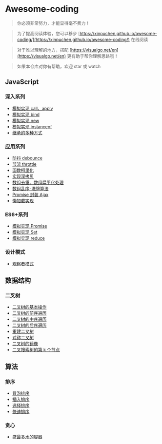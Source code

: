 # Awesome-coding

> 你必须非常努力，才能显得毫不费力！

> 为了提高阅读体验，您可以移步 [https://xinpuchen.github.io/awesome-coding/](https://xinpuchen.github.io/awesome-coding/) 在线阅读

> 对于难以理解的地方，搭配 [https://visualgo.net/en](https://visualgo.net/en) 更有助于帮你理解思路哦！

> 如果本仓库对你有帮助，欢迎 star 或 watch

## JavaScript

### 深入系列

- [模拟实现 call、apply](JavaScript/Depth/模拟实现call、apply.js)
- [模拟实现 bind](JavaScript/Depth/模拟实现bind.js)
- [模拟实现 new](JavaScript/Depth/模拟实现new.js)
- [模拟实现 instanceof](JavaScript/Depth/模拟实现instanceof.js)
- [继承的多种方式](JavaScript/Depth/继承的多种方式.js)

### 应用系列

- [防抖 debounce](JavaScript/Apply/防抖debounce.js)
- [节流 throttle](JavaScript/Apply/节流throttle.js)
- [函数柯里化](JavaScript/Apply/函数柯里化.js)
- [实现深拷贝](JavaScript/Apply/深拷贝.js)
- [数组去重、数组扁平化处理](JavaScript/Apply/数组去重、扁平.js)
- [数组乱序-洗牌算法](JavaScript/Apply/数组乱序-洗牌算法.js)
- [Promise 封装 Ajax](JavaScript/Apply/Promise封装ajax.js)
- [懒加载实现](JavaScript/Apply/懒加载实现.js)

### ES6+系列

- [模拟实现 Promise](JavaScript/New/模拟实现Promise.js)
- [模拟实现 Set](JavaScript/New/模拟实现Set.js)
- [模拟实现 reduce](JavaScript/New/模拟实现reduce.js)

### 设计模式

- [观察者模式](JavaScript/Mode/观察者模式.js)

## 数据结构

### 二叉树

- [二叉树的基本操作](DataStructure/Tree/二叉树的基本操作.js)
- [二叉树的前序遍历](DataStructure/Tree/二叉树的前序遍历.js)
- [二叉树的中序遍历](DataStructure/Tree/二叉树的中序遍历.js)
- [二叉树的后序遍历](DataStructure/Tree/二叉树的后序遍历.js)
- [重建二叉树](DataStructure/Tree/重建二叉树.js)
- [对称二叉树](DataStructure/Tree/对称二叉树.js)
- [二叉树的镜像](DataStructure/Tree/二叉树的镜像.js)
- [二叉搜索树的第 k 个节点](DataStructure/Tree/二叉搜索树的第k个节点.js)

## 算法

### 排序

- [冒泡排序](Algorithm/Sort/冒泡排序.js)
- [插入排序](Algorithm/Sort/插入排序.js)
- [选择排序](Algorithm/Sort/选择排序.js)
- [快速排序](Algorithm/Sort/快速排序.js)

### 贪心

- [盛最多水的容器](Algorithm/Greedy/盛最多水的容器.js)

